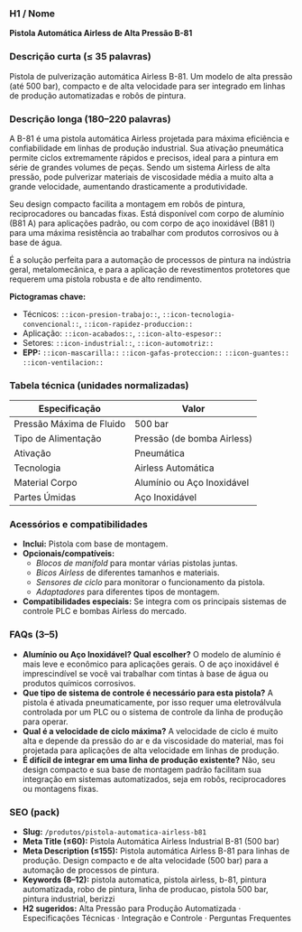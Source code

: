 ### H1 / Nome
**Pistola Automática Airless de Alta Pressão B-81**

### Descrição curta (≤ 35 palavras)
Pistola de pulverização automática Airless B-81. Um modelo de alta pressão (até 500 bar), compacto e de alta velocidade para ser integrado em linhas de produção automatizadas e robôs de pintura.

### Descrição longa (180–220 palavras)
A B-81 é uma pistola automática Airless projetada para máxima eficiência e confiabilidade em linhas de produção industrial. Sua ativação pneumática permite ciclos extremamente rápidos e precisos, ideal para a pintura em série de grandes volumes de peças. Sendo um sistema Airless de alta pressão, pode pulverizar materiais de viscosidade média a muito alta a grande velocidade, aumentando drasticamente a produtividade.

Seu design compacto facilita a montagem em robôs de pintura, reciprocadores ou bancadas fixas. Está disponível com corpo de alumínio (B81 A) para aplicações padrão, ou com corpo de aço inoxidável (B81 I) para uma máxima resistência ao trabalhar com produtos corrosivos ou à base de água.

É a solução perfeita para a automação de processos de pintura na indústria geral, metalomecânica, e para a aplicação de revestimentos protetores que requerem uma pistola robusta e de alto rendimento.

**Pictogramas chave:**
- Técnicos: `::icon-presion-trabajo::`, `::icon-tecnologia-convencional::`, `::icon-rapidez-produccion::`
- Aplicação: `::icon-acabados::`, `::icon-alto-espesor::`
- Setores: `::icon-industrial::`, `::icon-automotriz::`
- **EPP:** `::icon-mascarilla::` `::icon-gafas-proteccion::` `::icon-guantes::` `::icon-ventilacion::`

### Tabela técnica (unidades normalizadas)
| **Especificação** | **Valor** |
|---|---|
| Pressão Máxima de Fluido | 500 bar |
| Tipo de Alimentação | Pressão (de bomba Airless) |
| Ativação | Pneumática |
| Tecnologia | Airless Automática |
| Material Corpo | Alumínio ou Aço Inoxidável |
| Partes Úmidas | Aço Inoxidável |

### Acessórios e compatibilidades
- **Inclui:** Pistola com base de montagem.
- **Opcionais/compatíveis:**
  - *Blocos de manifold* para montar várias pistolas juntas.
  - *Bicos Airless* de diferentes tamanhos e materiais.
  - *Sensores de ciclo* para monitorar o funcionamento da pistola.
  - *Adaptadores* para diferentes tipos de montagem.
- **Compatibilidades especiais:** Se integra com os principais sistemas de controle PLC e bombas Airless do mercado.

### FAQs (3–5)
- **Alumínio ou Aço Inoxidável? Qual escolher?** O modelo de alumínio é mais leve e econômico para aplicações gerais. O de aço inoxidável é imprescindível se você vai trabalhar com tintas à base de água ou produtos químicos corrosivos.
- **Que tipo de sistema de controle é necessário para esta pistola?** A pistola é ativada pneumaticamente, por isso requer uma eletroválvula controlada por um PLC ou o sistema de controle da linha de produção para operar.
- **Qual é a velocidade de ciclo máxima?** A velocidade de ciclo é muito alta e depende da pressão do ar e da viscosidade do material, mas foi projetada para aplicações de alta velocidade em linhas de produção.
- **É difícil de integrar em uma linha de produção existente?** Não, seu design compacto e sua base de montagem padrão facilitam sua integração em sistemas automatizados, seja em robôs, reciprocadores ou montagens fixas.

### SEO (pack)
- **Slug:** `/produtos/pistola-automatica-airless-b81`
- **Meta Title (≤60):** Pistola Automática Airless Industrial B-81 (500 bar)
- **Meta Description (≤155):** Pistola automática Airless B-81 para linhas de produção. Design compacto e de alta velocidade (500 bar) para a automação de processos de pintura.
- **Keywords (8–12):** pistola automatica, pistola airless, b-81, pintura automatizada, robo de pintura, linha de producao, pistola 500 bar, pintura industrial, berizzi
- **H2 sugeridos:** Alta Pressão para Produção Automatizada · Especificações Técnicas · Integração e Controle · Perguntas Frequentes
